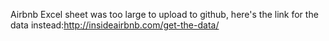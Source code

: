 Airbnb Excel sheet was too large to upload to github, here's the link for the data instead:http://insideairbnb.com/get-the-data/
